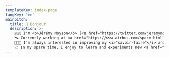 ```yaml
---
templateKey: index-page
langKey: "en"
mainpitch:
  title: 👋 Bonjour!
  description: >-
    🇫🇷 I'm <b>Jérémy Moyson</b> (<a href="https://twitter.com/jeremymoyson">@jeremymoyson</a>) a <a href="https://www.linkedin.com/in/jmoyson">Software Engineer</a> living in<b>Toulouse, France</b>.<br />
    🛰️ Currently working at <a href="https://www.airbus.com/space.html">Airbus Defence and Space</a> as a <b>Product Owner</b>.<br />
    👨🏻‍💻 I'm always interested in improving my <i>"savoir-faire"</i> and I try to share everything I learn on my <a href="https://jmoyson.com/blog">Blog</a>.<br />
    📈 In my spare time, I enjoy to learn and experiments new <a href="https://www.tradingview.com/u/jmoyson/">Trading ideas</a>.
---
```

